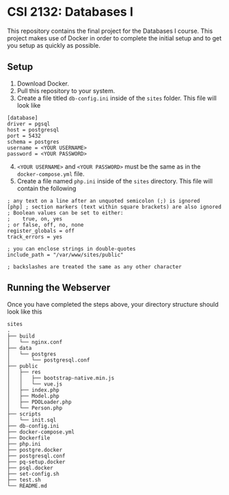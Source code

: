 # CSI 2132: Databases I

This repository contains the final project for the Databases I course. This project makes use of Docker in order to complete the initial setup and to get you setup as quickly as possible.

## Setup

1. Download Docker.
2. Pull this repository to your system.
3. Create a file titled `db-config.ini` inside of the `sites` folder. This file will look like

```
[database]
driver = pgsql
host = postgresql
port = 5432
schema = postgres
username = <YOUR USERNAME>
password = <YOUR PASSWORD>
```

4. `<YOUR USERNAME>` and `<YOUR PASSWORD>` must be the same as in the `docker-compose.yml` file.
5. Create a file named `php.ini` inside of the `sites` directory. This file will contain the following

```
; any text on a line after an unquoted semicolon (;) is ignored
[php] ; section markers (text within square brackets) are also ignored
; Boolean values can be set to either:
;    true, on, yes
; or false, off, no, none
register_globals = off
track_errors = yes

; you can enclose strings in double-quotes
include_path = "/var/www/sites/public"

; backslashes are treated the same as any other character
```

## Running the Webserver

Once you have completed the steps above, your directory structure should look like this

```
sites
.
├── build
│   └── nginx.conf
├── data
│   └── postgres
│       └── postgresql.conf
├── public
│   ├── res
│   │   ├── bootstrap-native.min.js
│   │   └── vue.js
│   ├── index.php
│   ├── Model.php
│   ├── PDOLoader.php
│   └── Person.php
├── scripts
│   └── init.sql
├── db-config.ini
├── docker-compose.yml
├── Dockerfile
├── php.ini
├── postgre.docker
├── postgresql.conf
├── pq-setup.docker
├── psql.docker
├── set-config.sh
├── test.sh
└── README.md
```
